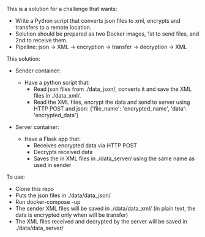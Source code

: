 This is a solution for a challenge that wants:

  - Write a Python script that converts json files to xml, encrypts and transfers to a remote location.
  - Solution should be prepared as two Docker images, 1st to send files, and 2nd to receive them.
  - Pipeline: json -> XML -> encryption -> transfer -> decryption -> XML

This solution:

  - Sender container:
    - Have a python script that:
        - Read json files from ./data_json/, converts it and save the XML files in ./data_xml/.
        - Read the XML files, encrypt the data and send to server using HTTP POST and json: {'file_name': 'encrypted_name', 'data': 'encrypted_data'}

  - Server container:
    - Have a Flask app that:
      - Receives encrypted data via HTTP POST
      - Decrypts received data
      - Saves the in XML files in ./data_server/ using the same name as used in sender

To use:
  - Clone this repo
  - Puts the json files in ./data/data_json/
  - Run docker-compose -up
  - The sender XML files will be saved in ./data/data_xml/ (in plain text, the data is encrypted only when will be transfer)
  - The XML files received and decrypted by the server will be saved in ./data/data_server/
